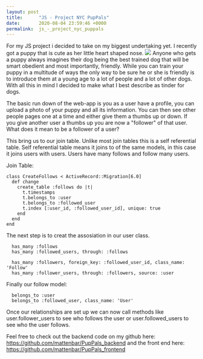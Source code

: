 ```yaml
---
layout: post
title:      "JS - Project NYC PupPals"
date:       2020-08-04 23:59:46 +0000
permalink:  js_-_project_nyc_puppals
---
```



For my JS project i decided to take on my biggest undertaking yet. I recently got a puppy that is cute as her little heart shaped nose. 
![](https://scontent-lga3-1.cdninstagram.com/v/t51.2885-15/sh0.08/e35/s640x640/106370070_3458092857547708_2840969579228741627_n.jpg?_nc_ht=scontent-lga3-1.cdninstagram.com&_nc_cat=104&_nc_ohc=yXjnKsVIY2EAX_Pngfn&oh=2ce17add6afc41817a303ef9b4f315ce&oe=5F51FE44)
Anyone who gets a puppy always imagines their dog being the best trained dog that will be smart obedient and most importantly, friendly. While you can train your puppy in a multitude of ways the only way to be sure he or she is friendly is to introduce them at a young age to a lot of people and a lot of other dogs. With all this in mind I decided to make what I best describe as tinder for dogs.

The basic run down of the web-app is you as a user have a profile, you can upload a photo of your puppy and all its information. You can then see other people pages one at a time and either give them a thumbs up or down. If you give another user a thumbs up you are now a "follower" of that user. What does it mean to be a follower of a user?

This bring us to our join table. Unlike most join tables this is a self referential table. Self referential table means it joins to of the same models, in this case it joins users with users. Users have many follows and follow many users. 

Join Table:
```
class CreateFollows < ActiveRecord::Migration[6.0]
  def change
    create_table :follows do |t|
      t.timestamps
      t.belongs_to :user
      t.belongs_to :followed_user
      t.index [:user_id, :followed_user_id], unique: true
    end
  end
end
```

The next step is to creat the assosiation in our user class. 

```
  has_many :follows
  has_many :followed_users, through: :follows

  has_many :followers, foreign_key: :followed_user_id, class_name: 'Follow'
  has_many :follower_users, through: :followers, source: :user
```

Finally our follow model:

```
  belongs_to :user
  belongs_to :followed_user, class_name: 'User'
```

Once our relationships are set up we can now call methods like user.follower_users to see who follows the user or user.followed_users to see who the user follows.

Feel free to check out the backend code on my github here: https://github.com/mattenbar/PupPals_backend
and the front end here: https://github.com/mattenbar/PupPals_frontend
